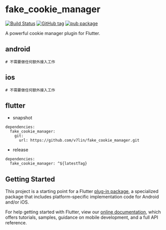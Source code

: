 # fake_cookie_manager

[![Build Status](https://cloud.drone.io/api/badges/v7lin/fake_cookie_manager/status.svg)](https://cloud.drone.io/v7lin/fake_cookie_manager)
[![GitHub tag](https://img.shields.io/github/tag/v7lin/fake_cookie_manager.svg)](https://github.com/v7lin/fake_cookie_manager/releases)
[![pub package](https://img.shields.io/pub/v/fake_cookie_manager.svg)](https://pub.dartlang.org/packages/fake_cookie_manager)

A powerful cookie manager plugin for Flutter.

## android

````
# 不需要做任何额外接入工作
````

## ios

````
# 不需要做任何额外接入工作
````

## flutter

* snapshot

````
dependencies:
  fake_cookie_manager:
    git:
      url: https://github.com/v7lin/fake_cookie_manager.git
````

* release

````
dependencies:
  fake_cookie_manager: ^${latestTag}
````

## Getting Started

This project is a starting point for a Flutter
[plug-in package](https://flutter.io/developing-packages/),
a specialized package that includes platform-specific implementation code for
Android and/or iOS.

For help getting started with Flutter, view our 
[online documentation](https://flutter.io/docs), which offers tutorials, 
samples, guidance on mobile development, and a full API reference.
